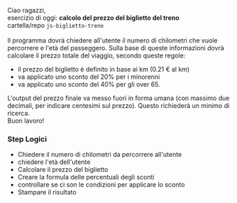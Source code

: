 Ciao ragazzi,<br>
esercizio di oggi: **calcolo del prezzo del biglietto del treno** <br>
cartella/repo `js-biglietto-treno`<br>
<br>
Il programma dovrà chiedere all'utente il numero di chilometri che vuole percorrere e l'età del passeggero.
Sulla base di queste informazioni dovrà calcolare il prezzo totale del viaggio, secondo queste regole:
- il prezzo del biglietto è definito in base ai km (0.21 € al km)
- va applicato uno sconto del 20% per i minorenni
- va applicato uno sconto del 40% per gli over 65.<br>

L'output del prezzo finale va messo fuori in forma umana (con massimo due decimali, per indicare centesimi sul prezzo). Questo richiederà un minimo di ricerca.<br>
Buon lavoro!




### Step Logici 

- Chiedere il numero di chilometri da percorrere all'utente
- chiedere l'età dell'utente
- Calcolare il prezzo del biglietto
- Creare la formula delle percentuali degli sconti
- controllare se ci son le condizioni per applicare lo sconto 
- Stampare il risultato